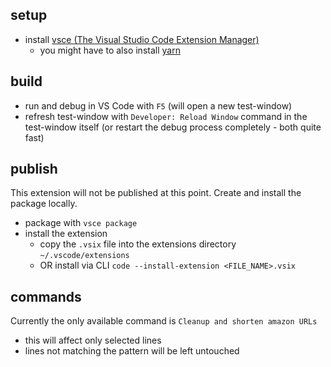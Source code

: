 ## setup

- install [vsce (The Visual Studio Code Extension Manager)](https://github.com/Microsoft/vscode-vsce)
  - you might have to also install [yarn](https://yarnpkg.com/getting-started/install)

## build

- run and debug in VS Code with `F5` (will open a new test-window)
- refresh test-window with `Developer: Reload Window` command in the test-window itself (or restart the debug process completely - both quite fast)

## publish

This extension will not be published at this point. Create and install the package locally.

- package with `vsce package`
- install the extension
  - copy the `.vsix` file into the extensions directory `~/.vscode/extensions`
  - OR install via CLI `code --install-extension <FILE_NAME>.vsix`

## commands

Currently the only available command is `Cleanup and shorten amazon URLs`

- this will affect only selected lines
- lines not matching the pattern will be left untouched
